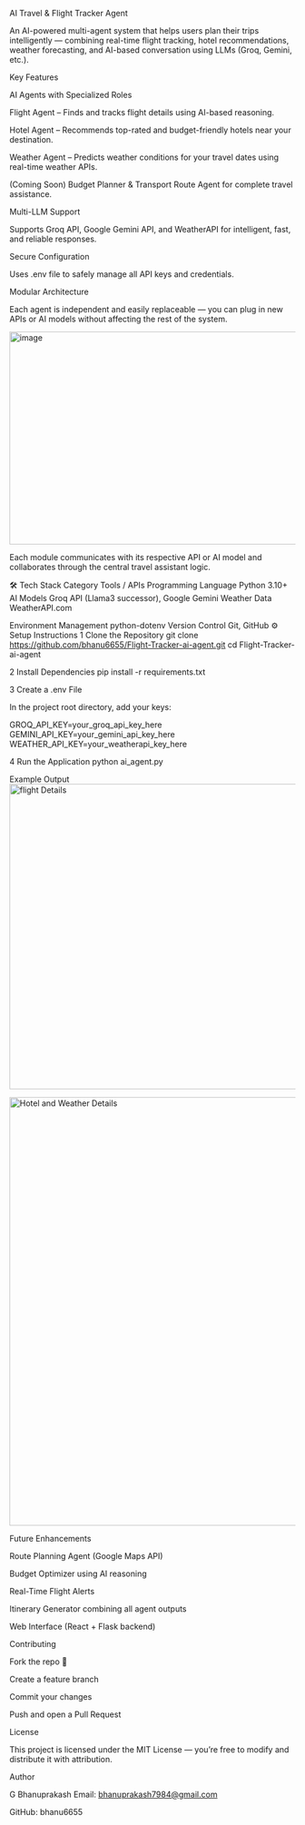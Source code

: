 AI Travel & Flight Tracker Agent

An AI-powered multi-agent system that helps users plan their trips intelligently — combining real-time flight tracking, hotel recommendations, weather forecasting, and AI-based conversation using LLMs (Groq, Gemini, etc.).

 Key Features

 AI Agents with Specialized Roles

Flight Agent – Finds and tracks flight details using AI-based reasoning.

Hotel Agent – Recommends top-rated and budget-friendly hotels near your destination.

Weather Agent – Predicts weather conditions for your travel dates using real-time weather APIs.

(Coming Soon) Budget Planner & Transport Route Agent for complete travel assistance.

 Multi-LLM Support

Supports Groq API, Google Gemini API, and WeatherAPI for intelligent, fast, and reliable responses.

Secure Configuration

Uses .env file to safely manage all API keys and credentials.

 Modular Architecture

Each agent is independent and easily replaceable — you can plug in new APIs or AI models without affecting the rest of the system.

<img width="853" height="375" alt="image" src="https://github.com/user-attachments/assets/a62aced6-94ef-4f56-8f37-e14d19a77e13" />


Each module communicates with its respective API or AI model and collaborates through the central travel assistant logic.

🛠️ Tech Stack
Category	Tools / APIs
Programming Language	Python 3.10+
AI Models	Groq API (Llama3 successor), Google Gemini
Weather Data	WeatherAPI.com

Environment Management	python-dotenv
Version Control	Git, GitHub
⚙️ Setup Instructions
1️ Clone the Repository
git clone https://github.com/bhanu6655/Flight-Tracker-ai-agent.git
cd Flight-Tracker-ai-agent

2️ Install Dependencies
pip install -r requirements.txt

3️ Create a .env File

In the project root directory, add your keys:

GROQ_API_KEY=your_groq_api_key_here
GEMINI_API_KEY=your_gemini_api_key_here
WEATHER_API_KEY=your_weatherapi_key_here

4️ Run the Application
python ai_agent.py

 Example Output
 <img width="867" height="538" alt="flight Details" src="https://github.com/user-attachments/assets/db4a1046-3df4-4486-88c1-55b2dd15e14e" />

<img width="1117" height="755" alt="Hotel and Weather Details" src="https://github.com/user-attachments/assets/81e5abb0-e62c-4007-b252-a75f44a96b98" />


 Future Enhancements

 Route Planning Agent (Google Maps API)

 Budget Optimizer using AI reasoning

 Real-Time Flight Alerts

 Itinerary Generator combining all agent outputs

 Web Interface (React + Flask backend)

 Contributing

Fork the repo 🍴

Create a feature branch

Commit your changes

Push and open a Pull Request

 License

This project is licensed under the MIT License — you’re free to modify and distribute it with attribution.

 Author

G Bhanuprakash
Email: bhanuprakash7984@gmail.com

GitHub: bhanu6655
